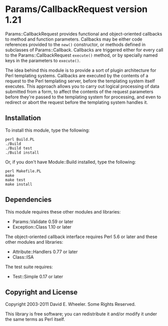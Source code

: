 Params/CallbackRequest version 1.21
===================================

Params::CallbackRequest provides functional and object-oriented callbacks to
method and function parameters. Callbacks may be either code references
provided to the `new()` constructor, or methods defined in subclasses of
Params::Callback. Callbacks are triggered either for every call to the
Params::CallbackRequest `execute()` method, or by specially named keys in the
parameters to `execute()`.

The idea behind this module is to provide a sort of plugin architecture for
Perl templating systems. Callbacks are executed by the contents of a request
to the Perl templating server, before the templating system itself executes.
This approach allows you to carry out logical processing of data submitted
from a form, to affect the contents of the request parameters before they're
passed to the templating system for processing, and even to redirect or abort
the request before the templating system handles it.

Installation
------------

To install this module, type the following:

    perl Build.PL
    ./Build
    ./Build test
    ./Build install

Or, if you don't have Module::Build installed, type the following:

    perl Makefile.PL
    make
    make test
    make install

Dependencies
------------

This module requires these other modules and libraries:

* Params::Validate 0.59 or later
* Exception::Class 1.10 or later

The object-oriented callback interface requires Perl 5.6 or later and
these other modules and libraries:

* Attribute::Handlers 0.77 or later
* Class::ISA

The test suite requires:

* Test::Simple 0.17 or later

Copyright and License
---------------------

Copyright 2003-2011 David E. Wheeler. Some Rights Reserved.

This library is free software; you can redistribute it and/or modify it under
the same terms as Perl itself.
